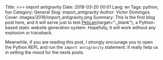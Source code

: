 Title: >>> import antigravity
Date: 2018-03-20 00:01
Lang: en
Tags: python, fun
Category: General
Slug: import_antigravity
Author: Victor Domingos
Cover: images/2018/import_antigravity.png
Summary: This is the first blog post here, and it will serve just to test [Pelican](https://blog.getpelican.com){target=":_blank"}, a Python-based static website generation system. Hopefully, it will work without any explosion or traceback.

Meanwhile, if you are reading this post, I strongly encourage you to open the Python REPL and run the `import antigravity` statement. It really help us in setting the mood for the nexts posts.
